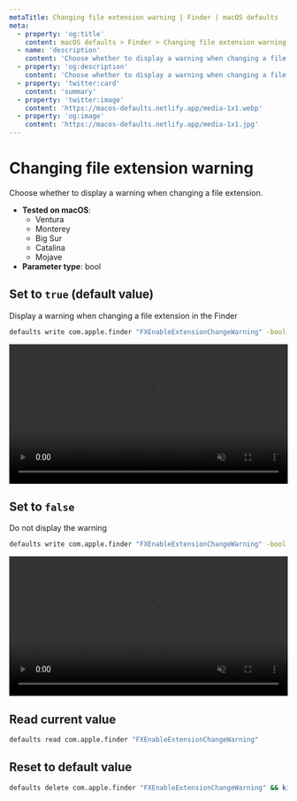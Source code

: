 ```yaml
---
metaTitle: Changing file extension warning | Finder | macOS defaults
meta:
  - property: 'og:title'
    content: macOS defaults > Finder > Changing file extension warning
  - name: 'description'
    content: 'Choose whether to display a warning when changing a file extension.'
  - property: 'og:description'
    content: 'Choose whether to display a warning when changing a file extension.'
  - property: 'twitter:card'
    content: 'summary'
  - property: 'twitter:image'
    content: 'https://macos-defaults.netlify.app/media-1x1.webp'
  - property: 'og:image'
    content: 'https://macos-defaults.netlify.app/media-1x1.jpg'
---
```


# Changing file extension warning

Choose whether to display a warning when changing a file extension.

<!-- break lists -->

- **Tested on macOS**:
  - Ventura
  - Monterey
  - Big Sur
  - Catalina
  - Mojave
- **Parameter type**: bool

## Set to `true` (default value)

Display a warning when changing a file extension in the Finder

```bash
defaults write com.apple.finder "FXEnableExtensionChangeWarning" -bool "true" && killall Finder
```

<video autoplay loop muted playsinline width="739" height="416" style="max-width: 100%; height: auto">
  <source src="./images/FXEnableExtensionChangeWarning/true.mp4" type="video/mp4">
  Example output with value set to true
</video>

## Set to `false`

Do not display the warning

```bash
defaults write com.apple.finder "FXEnableExtensionChangeWarning" -bool "false" && killall Finder
```

<video autoplay loop muted playsinline width="739" height="416" style="max-width: 100%; height: auto">
  <source src="./images/FXEnableExtensionChangeWarning/false.mp4" type="video/mp4">
  Example output with value set to false
</video>

## Read current value

```bash
defaults read com.apple.finder "FXEnableExtensionChangeWarning"
```

## Reset to default value

```bash
defaults delete com.apple.finder "FXEnableExtensionChangeWarning" && killall Finder
```

